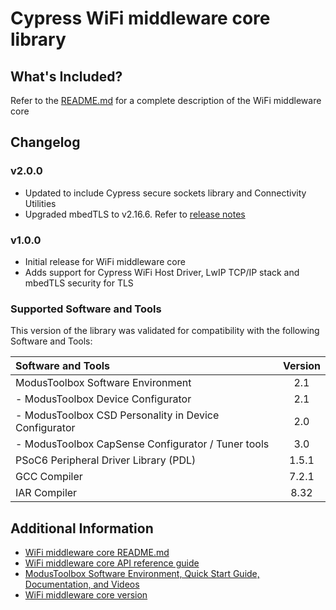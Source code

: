 # Cypress WiFi middleware core library

## What's Included?
Refer to the [README.md](./README.md) for a complete description of the WiFi middleware core

## Changelog
### v2.0.0
* Updated to include Cypress secure sockets library and Connectivity Utilities
* Upgraded mbedTLS to v2.16.6. Refer to [release notes](https://tls.mbed.org/tech-updates/releases/mbedtls-2.16.6-and-2.7.15-released)

### v1.0.0
* Initial release for WiFi middleware core
* Adds support for Cypress WiFi Host Driver, LwIP TCP/IP stack and mbedTLS security for TLS

### Supported Software and Tools
This version of the library was validated for compatibility with the following Software and Tools:

| Software and Tools                                      | Version |
| :---                                                    | :----:  |
| ModusToolbox Software Environment                       | 2.1     |
| - ModusToolbox Device Configurator                      | 2.1     |
| - ModusToolbox CSD Personality in Device Configurator   | 2.0     |
| - ModusToolbox CapSense Configurator / Tuner tools      | 3.0     |
| PSoC6 Peripheral Driver Library (PDL)                   | 1.5.1   |
| GCC Compiler                                            | 7.2.1   |
| IAR Compiler                                            | 8.32    |

## Additional Information
* [WiFi middleware core README.md](./README.md)
* [WiFi middleware core API reference guide](https://cypresssemiconductorco.github.io/wifi-mw-core/api_reference_manual/html/index.html)
* [ModusToolbox Software Environment, Quick Start Guide, Documentation, and Videos](https://www.cypress.com/products/modustoolbox-software-environment)
* [WiFi middleware core version](./version.txt)
